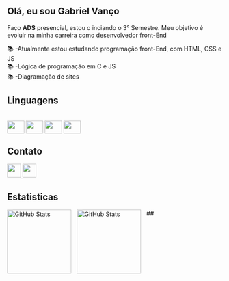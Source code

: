 ## Olá, eu sou Gabriel Vanço
<p>Faço <strong>ADS</strong> presencial, estou o inciando o 3° Semestre. Meu objetivo é evoluir na minha carreira como desenvolvedor front-End</p>
📚 -Atualmente estou estudando programação front-End, com HTML, CSS e JS<br>
📚 -Lógica de programação em C e JS <br>
📚 -Diagramação de sites<br>


## Linguagens

<div style= "display: inline_block"><br>
<img align="center" height="30" width="40" src="https://cdn.jsdelivr.net/gh/devicons/devicon@latest/icons/html5/html5-original.svg">
<img align="center" height="30" width="40" src="https://cdn.jsdelivr.net/gh/devicons/devicon@latest/icons/css3/css3-original.svg">
<img align="center" height="30" width="40" src="https://cdn.jsdelivr.net/gh/devicons/devicon@latest/icons/javascript/javascript-original.svg">
<img align="center" height="30" width="40" src="https://cdn.jsdelivr.net/gh/devicons/devicon@latest/icons/c/c-original.svg">

## Contato
<div>
    <a href="malito:gabrielvanco111223@gmail.com" target="_blank">
            <img width="32" height="32" src="https://cdn.jsdelivr.net/gh/devicons/devicon@latest/icons/linkedin/linkedin-plain.svg" /> 
          </a>
  <a  href="https://www.linkedin.com/in/gabriel-van%C3%A7o-387951307/" target="_blank" >
            <img width="32" height="32"  src="https://cdn.jsdelivr.net/gh/devicons/devicon@latest/icons/linkedin/linkedin-plain.svg"/> 
          </a>
</div>

## Estatisticas

<p>
<img 
align="left" 
alt="GitHub Stats" 
height="150" 
style="padding-right: 10px;" 
src="https://github-readme-stats.vercel.app/api?username=GabrielVancoDev&show_icons=true&theme=dracula&include_all_commits=true&locale=pt-br"/>
<img  align="left" 
alt="GitHub Stats" 
height="150" 
style="padding-right: 10px;" 
src="https://github-readme-stats.vercel.app/api/top-langs/?username=GabrielVancoDev&layout=compact&langs_count=16&theme=Miasma"/>
##

